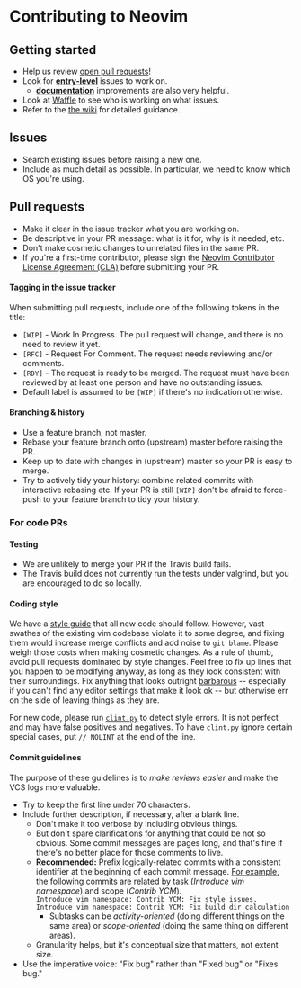 # Contributing to Neovim

## Getting started

- Help us review [open pull requests](https://github.com/neovim/neovim/pulls)!
- Look for [**entry-level**][entry] issues to work on.
    - [**documentation**](https://github.com/neovim/neovim/labels/documentation)
      improvements are also very helpful.
- Look at [Waffle][waffle] to see who is working on what issues.
- Refer to the [the wiki][wiki] for detailed guidance.

## Issues

- Search existing issues before raising a new one.
- Include as much detail as possible. In particular, we need to know which
  OS you're using.

## Pull requests

- Make it clear in the issue tracker what you are working on.
- Be descriptive in your PR message: what is it for, why is it needed, etc.
- Don't make cosmetic changes to unrelated files in the same PR.
- If you're a first-time contributor, please sign the
  [Neovim Contributor License Agreement (CLA)][cla] before submitting your PR.

#### Tagging in the issue tracker

When submitting pull requests, include one of the following tokens in the title:

* `[WIP]` - Work In Progress. The pull request will change, and there is no need
  to review it yet.
* `[RFC]` - Request For Comment. The request needs reviewing and/or comments.
* `[RDY]` - The request is ready to be merged. The request must have been
  reviewed by at least one person and have no outstanding issues.
* Default label is assumed to be `[WIP]` if there's no indication otherwise.

#### Branching & history

- Use a feature branch, not master.
- Rebase your feature branch onto (upstream) master before raising the PR.
- Keep up to date with changes in (upstream) master so your PR is easy to merge.
- Try to actively tidy your history: combine related commits with interactive
  rebasing etc. If your PR is still `[WIP]` don't be afraid to force-push to
  your feature branch to tidy your history.

### For code PRs

#### Testing

- We are unlikely to merge your PR if the Travis build fails.
- The Travis build does not currently run the tests under valgrind, but you
  are encouraged to do so locally.

#### Coding style

We have a [style guide][style] that all new code should follow. However, vast
swathes of the existing vim codebase violate it to some degree, and fixing
them would increase merge conflicts and add noise to `git blame`. Please weigh
those costs when making cosmetic changes. As a rule of thumb, avoid pull
requests dominated by style changes. Feel free to fix up lines that you happen
to be modifying anyway, as long as they look consistent with their
surroundings. Fix anything that looks outright
[barbarous](http://www.orwell.ru/library/essays/politics/english/e_polit) --
especially if you can't find any editor settings that make it look ok -- but
otherwise err on the side of leaving things as they are.

For new code, please run [`clint.py`][clint] to detect style errors. It is not
perfect and may have false positives and negatives. To have `clint.py` ignore
certain special cases, put `// NOLINT` at the end of the line.

#### Commit guidelines

The purpose of these guidelines is to *make reviews easier* and make the VCS logs more valuable.

- Try to keep the first line under 70 characters.
- Include further description, if necessary, after a blank line.
    - Don't make it too verbose by including obvious things.
    - But don't spare clarifications for anything that could be not so obvious.
      Some commit messages are pages long, and that's fine if there's no better
      place for those comments to live.
    - **Recommended:** Prefix logically-related commits with a consistent
      identifier at the beginning of each commit message.
      [For example](https://github.com/neovim/neovim/commits?author=elmart),
      the following commits are related by task (*Introduce vim namespace*) and
      scope (*Contrib YCM*).
      <br/> `Introduce vim namespace: Contrib YCM: Fix style issues.`
      <br/> `Introduce vim namespace: Contrib YCM: Fix build dir calculation`
        - Subtasks can be *activity-oriented* (doing different things on the same area)
          or *scope-oriented* (doing the same thing on different areas).
    - Granularity helps, but it's conceptual size that matters, not extent size.
- Use the imperative voice: "Fix bug" rather than "Fixed bug" or "Fixes bug."


[cla]: https://docs.google.com/forms/d/1u54bpbwzneDIRltFx1TGi2evKxY3w0cOV3vlpj8DPbg/viewform
[clint]: clint.py
[entry]: https://github.com/neovim/neovim/issues?labels=entry-level&state=open
[imperative]: http://tbaggery.com/2008/04/19/a-note-about-git-commit-messages.html
[style]: http://neovim.org/develop/style-guide.xml
[waffle]: https://waffle.io/neovim/neovim
[wiki]: https://github.com/neovim/neovim/wiki/Contributing
